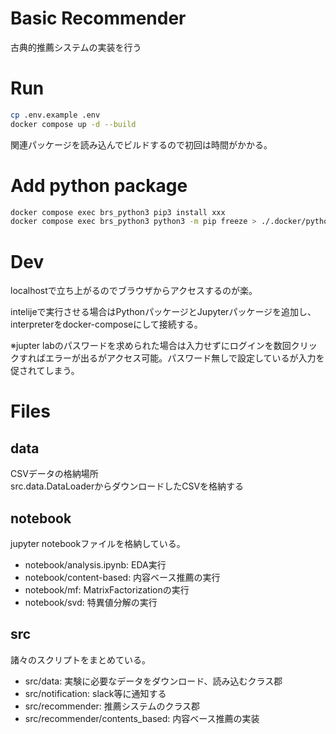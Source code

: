 # Basic Recommender

古典的推薦システムの実装を行う

# Run

```bash
cp .env.example .env
docker compose up -d --build
```
関連パッケージを読み込んでビルドするので初回は時間がかかる。

# Add python package

```bash
docker compose exec brs_python3 pip3 install xxx
docker compose exec brs_python3 python3 -m pip freeze > ./.docker/python/requirements.txt
```

# Dev

localhostで立ち上がるのでブラウザからアクセスするのが楽。

intelijeで実行させる場合はPythonパッケージとJupyterパッケージを追加し、  
interpreterをdocker-composeにして接続する。

※jupter labのパスワードを求められた場合は入力せずにログインを数回クリックすればエラーが出るがアクセス可能。パスワード無しで設定しているが入力を促されてしまう。


# Files

## data

CSVデータの格納場所  
src.data.DataLoaderからダウンロードしたCSVを格納する

## notebook

jupyter notebookファイルを格納している。

- notebook/analysis.ipynb: EDA実行
- notebook/content-based: 内容ベース推薦の実行
- notebook/mf: MatrixFactorizationの実行
- notebook/svd: 特異値分解の実行

## src

諸々のスクリプトをまとめている。

- src/data: 実験に必要なデータをダウンロード、読み込むクラス郡
- src/notification: slack等に通知する
- src/recommender: 推薦システムのクラス郡
- src/recommender/contents_based: 内容ベース推薦の実装